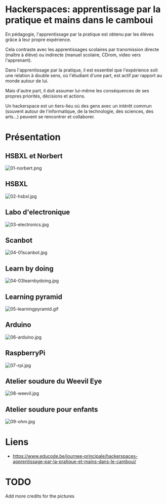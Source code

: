 Hackerspaces: apprentissage par la pratique et mains dans le camboui
====================================================================

En pédagogie, l'apprentissage par la pratique est obtenu par les élèves grâce à leur propre expérience.

Cela contraste avec les apprentissages scolaires par transmission directe (maître à élève) ou indirecte (manuel scolaire, CDrom, video vers l'apprenant).

Dans l'apprentissage par la pratique, il est essentiel que l'expérience soit une relation à double sens, où l'étudiant d'une part, est actif par rapport au monde autour de lui.

Mais d'autre part, il doit assumer lui-même les conséquences de ses propres priorités, décisions et actions.

Un hackerspace est un tiers-lieu où des gens avec un intérêt commun (souvent autour de l'informatique, de la technologie, des sciences, des arts…) peuvent se rencontrer et collaborer.

Présentation
============

## HSBXL et Norbert
![01-norbert.png](01-norbert.png)
## HSBXL
![02-hsbxl.jpg](02-hsbxl.jpg)
## Labo d'electronique
![03-electronics.jpg](03-electronics.jpg)
## Scanbot
![04-01scanbot.jpg](04-01scanbot.jpg)
## Learn by doing
![04-03learnbydoing.jpg](04-03learnbydoing.jpg)
## Learning pyramid
![05-learningpyramid.gif](05-learningpyramid.gif)
## Arduino
![06-arduino.jpg](06-arduino.jpg)
## RaspberryPi
![07-rpi.jpg](07-rpi.jpg)
## Atelier soudure du Weevil Eye
![08-weevil.jpg](08-weevil.jpg)
## Atelier soudure pour enfants
![09-ohm.jpg](09-ohm.jpg)

Liens
=====

* https://www.educode.be/journee-principale/hackerspaces-apprentissage-par-la-pratique-et-mains-dans-le-camboui/

TODO
====

Add more credits for the pictures
